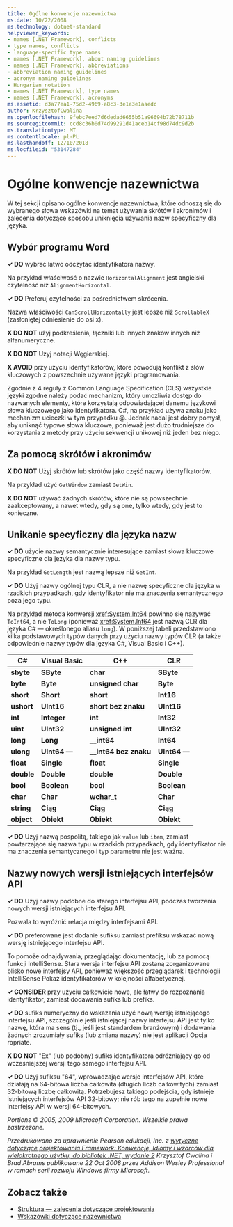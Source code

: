 ```yaml
---
title: Ogólne konwencje nazewnictwa
ms.date: 10/22/2008
ms.technology: dotnet-standard
helpviewer_keywords:
- names [.NET Framework], conflicts
- type names, conflicts
- language-specific type names
- names [.NET Framework], about naming guidelines
- names [.NET Framework], abbreviations
- abbreviation naming guidelines
- acronym naming guidelines
- Hungarian notation
- names [.NET Framework], type names
- names [.NET Framework], acronyms
ms.assetid: d3a77ea1-75d2-4969-a8c3-3e1e3e1aaedc
author: KrzysztofCwalina
ms.openlocfilehash: 9febc7eed7d6dedad6655b51a96694b72b78711b
ms.sourcegitcommit: ccd8c36b0d74d99291d41aceb14cf98d74dc9d2b
ms.translationtype: MT
ms.contentlocale: pl-PL
ms.lasthandoff: 12/10/2018
ms.locfileid: "53147284"
---
```

# <a name="general-naming-conventions"></a>Ogólne konwencje nazewnictwa
W tej sekcji opisano ogólne konwencje nazewnictwa, które odnoszą się do wybranego słowa wskazówki na temat używania skrótów i akronimów i zalecenia dotyczące sposobu uniknięcia używania nazw specyficzny dla języka.  
  
## <a name="word-choice"></a>Wybór programu Word  
 **✓ DO** wybrać łatwo odczytać identyfikatora nazwy.  
  
 Na przykład właściwość o nazwie `HorizontalAlignment` jest angielski czytelność niż `AlignmentHorizontal`.  
  
 **✓ DO** Preferuj czytelności za pośrednictwem skrócenia.  
  
 Nazwa właściwości `CanScrollHorizontally` jest lepsze niż `ScrollableX` (zasłoniętej odniesienie do osi x).  
  
 **X DO NOT** użyj podkreślenia, łączniki lub innych znaków innych niż alfanumeryczne.  
  
 **X DO NOT** Użyj notacji Węgierskiej.  
  
 **X AVOID** przy użyciu identyfikatorów, które powodują konflikt z słów kluczowych z powszechnie używane języki programowania.  
  
 Zgodnie z 4 reguły z Common Language Specification (CLS) wszystkie języki zgodne należy podać mechanizm, który umożliwia dostęp do nazwanych elementy, które korzystają odpowiadającej danemu językowi słowa kluczowego jako identyfikatora. C#, na przykład używa znaku jako mechanizm ucieczki w tym przypadku @. Jednak nadal jest dobry pomysł, aby uniknąć typowe słowa kluczowe, ponieważ jest dużo trudniejsze do korzystania z metody przy użyciu sekwencji unikowej niż jeden bez niego.  
  
## <a name="using-abbreviations-and-acronyms"></a>Za pomocą skrótów i akronimów  
 **X DO NOT** Użyj skrótów lub skrótów jako część nazwy identyfikatorów.  
  
 Na przykład użyć `GetWindow` zamiast `GetWin`.  
  
 **X DO NOT** używać żadnych skrótów, które nie są powszechnie zaakceptowany, a nawet wtedy, gdy są one, tylko wtedy, gdy jest to konieczne.  
  
## <a name="avoiding-language-specific-names"></a>Unikanie specyficzny dla języka nazw  
 **✓ DO** użycie nazwy semantycznie interesujące zamiast słowa kluczowe specyficzne dla języka dla nazwy typu.  
  
 Na przykład `GetLength` jest nazwą lepsze niż `GetInt`.  
  
 **✓ DO** Użyj nazwy ogólnej typu CLR, a nie nazwę specyficzne dla języka w rzadkich przypadkach, gdy identyfikator nie ma znaczenia semantycznego poza jego typu.  
  
 Na przykład metoda konwersji <xref:System.Int64> powinno się nazywać `ToInt64`, a nie `ToLong` (ponieważ <xref:System.Int64> jest nazwą CLR dla języka C# — określonego aliasu `long`). W poniższej tabeli przedstawiono kilka podstawowych typów danych przy użyciu nazwy typów CLR (a także odpowiednie nazwy typów dla języka C#, Visual Basic i C++).  
  
|C#|Visual Basic|C++|CLR|  
|---------|------------------|-----------|---------|  
|**sbyte**|**SByte**|**char**|**SByte**|  
|**byte**|**Byte**|**unsigned char**|**Byte**|  
|**short**|**Short**|**short**|**Int16**|  
|**ushort**|**UInt16**|**short bez znaku**|**UInt16**|  
|**int**|**Integer**|**int**|**Int32**|  
|**uint**|**UInt32**|**unsigned int**|**UInt32**|  
|**long**|**Long**|**__int64**|**Int64**|  
|**ulong**|**UInt64 —**|**__int64 bez znaku**|**UInt64 —**|  
|**float**|**Single**|**float**|**Single**|  
|**double**|**Double**|**double**|**Double**|  
|**bool**|**Boolean**|**bool**|**Boolean**|  
|**char**|**Char**|**wchar_t**|**Char**|  
|**string**|**Ciąg**|**Ciąg**|**Ciąg**|  
|**object**|**Obiekt**|**Obiekt**|**Obiekt**|  
  
 **✓ DO** Użyj nazwą pospolitą, takiego jak `value` lub `item`, zamiast powtarzające się nazwa typu w rzadkich przypadkach, gdy identyfikator nie ma znaczenia semantycznego i typ parametru nie jest ważna.  
  
## <a name="naming-new-versions-of-existing-apis"></a>Nazwy nowych wersji istniejących interfejsów API  
 **✓ DO** Użyj nazwy podobne do starego interfejsu API, podczas tworzenia nowych wersji istniejących interfejsu API.  
  
 Pozwala to wyróżnić relacja między interfejsami API.  
  
 **✓ DO** preferowane jest dodanie sufiksu zamiast prefiksu wskazać nową wersję istniejącego interfejsu API.  
  
 To pomoże odnajdywania, przeglądając dokumentację, lub za pomocą funkcji IntelliSense. Stara wersja interfejsu API zostaną zorganizowane blisko nowe interfejsy API, ponieważ większość przeglądarek i technologii IntelliSense Pokaż identyfikatorów w kolejności alfabetycznej.  
  
 **✓ CONSIDER** przy użyciu całkowicie nowe, ale łatwy do rozpoznania identyfikator, zamiast dodawania sufiks lub prefiks.  
  
 **✓ DO** sufiks numeryczny do wskazania użyć nową wersję istniejącego interfejsu API, szczególnie jeśli istniejącej nazwy interfejsu API jest tylko nazwę, która ma sens (tj., jeśli jest standardem branżowym) i dodawania żadnych zrozumiały sufiks (lub zmiana nazwy) nie jest aplikacji Opcja ropriate.  
  
 **X DO NOT** "Ex" (lub podobny) sufiks identyfikatora odróżniający go od wcześniejszej wersji tego samego interfejsu API.  
  
 **✓ DO** Użyj sufiksu "64", wprowadzając wersje interfejsów API, które działają na 64-bitowa liczba całkowita (długich liczb całkowitych) zamiast 32-bitową liczbę całkowitą. Potrzebujesz takiego podejścia, gdy istnieje istniejących interfejsów API 32-bitowy; nie rób tego na zupełnie nowe interfejsy API w wersji 64-bitowych.  
  
 *Portions © 2005, 2009 Microsoft Corporation. Wszelkie prawa zastrzeżone.*  
  
 *Przedrukowano za uprawnienie Pearson edukacji, Inc. z [wytyczne dotyczące projektowania Framework: Konwencje, Idiomy i wzorców dla wielokrotnego użytku, do bibliotek .NET, wydanie 2](https://www.informit.com/store/framework-design-guidelines-conventions-idioms-and-9780321545619) Krzysztof Cwalina i Brad Abrams publikowane 22 Oct 2008 przez Addison Wesley Professional w ramach serii rozwoju Windows firmy Microsoft.*  
  
## <a name="see-also"></a>Zobacz także

- [Struktura — zalecenia dotyczące projektowania](../../../docs/standard/design-guidelines/index.md)  
- [Wskazówki dotyczące nazewnictwa](../../../docs/standard/design-guidelines/naming-guidelines.md)
